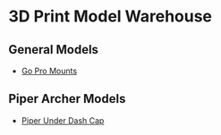 # 3D Print Model Warehouse

## General Models

* [Go Pro Mounts](go_pro_style_mount)


## Piper Archer Models

* [Piper Under Dash Cap](pa-28-181/under_dash_cap)